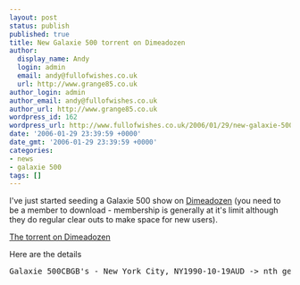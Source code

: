 ```yaml
---
layout: post
status: publish
published: true
title: New Galaxie 500 torrent on Dimeadozen
author:
  display_name: Andy
  login: admin
  email: andy@fullofwishes.co.uk
  url: http://www.grange85.co.uk
author_login: admin
author_email: andy@fullofwishes.co.uk
author_url: http://www.grange85.co.uk
wordpress_id: 162
wordpress_url: http://www.fullofwishes.co.uk/2006/01/29/new-galaxie-500-torrent-on-dimeadozen/
date: '2006-01-29 23:39:59 +0000'
date_gmt: '2006-01-29 23:39:59 +0000'
categories:
- news
- galaxie 500
tags: []
---
```

<p>I've just started seeding a Galaxie 500 show on <a href="http://www.dimeadozen.org">Dimeadozen</a> (you need to be a member to download - membership is generally at it's limit although they do regular clear outs to make space for new users).</p>
<p>
<p><a href="http://www.dimeadozen.org/torrents-details.php?id=80367">The torrent on Dimeadozen</a></p>
<p>Here are the details</p>
<pre>Galaxie 500CBGB's - New York City, NY1990-10-19AUD -> nth generation cassette -> Audacity -> WAV -> FLAC01-Fourth of July02-Summertime03-Decomposing Trees04-When Will You Come Home05-Hearing Voices06-Don't Let Our Youth Go To Waste (Jonathan Richman)07-Spook08-Listen, The Snow is Falling (Yoko Ono)09-Melt Away10-Snowstorm11-Here She Comes NowPretty good recording although the audience and between songbanter (what little there is) is very quiet.</pre>
